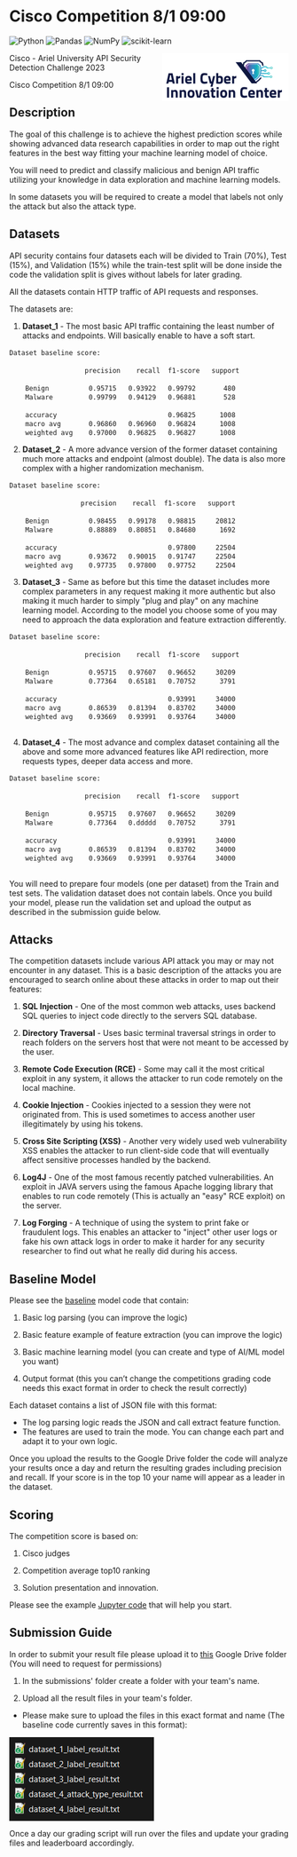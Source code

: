 # Cisco Competition 8/1 09:00 
![Python](https://img.shields.io/badge/python-3670A0?style=for-the-badge&logo=python&logoColor=ffdd54) ![Pandas](https://img.shields.io/badge/pandas-%23150458.svg?style=for-the-badge&logo=pandas&logoColor=white) ![NumPy](https://img.shields.io/badge/numpy-%23013243.svg?style=for-the-badge&logo=numpy&logoColor=white) ![scikit-learn](https://img.shields.io/badge/scikit--learn-%23F7931E.svg?style=for-the-badge&logo=scikit-learn&logoColor=white)

<img src="./Images/cyber_ariel.png" align="right">
Cisco - Ariel University API Security Detection Challenge 2023

Cisco Competition 8/1 09:00

## Description

The goal of this challenge is to achieve the highest prediction scores while showing advanced data research capabilities in order to map out the right features in the best way fitting your machine learning model of choice. 

You will need to predict and classify malicious and benign API traffic utilizing your knowledge in data exploration and machine learning models. 

In some datasets you will be required to create a model that labels not only the attack but also the attack type.

## Datasets
API security contains four datasets each will be divided to Train (70%), Test (15%), and Validation (15%) while the train-test split will be done inside the code the validation split is gives without labels for later grading.

All the datasets contain HTTP traffic of API requests and responses. 

The datasets are:
1.	**Dataset_1** - The most basic API traffic containing the least number of attacks and endpoints. Will basically enable to have a soft start. 

```
Dataset baseline score:

                   precision    recall  f1-score   support

    Benign          0.95715   0.93922   0.99792       480
    Malware         0.99799   0.94129   0.96881       528
    
    accuracy                            0.96825      1008
    macro avg       0.96860   0.96960   0.96824      1008
    weighted avg    0.97000   0.96825   0.96827      1008

```
2.	**Dataset_2** - A more advance version of the former dataset containing much more attacks and endpoint (almost double). The data is also more complex with a higher randomization mechanism.
```
Dataset baseline score:

                  precision    recall  f1-score   support

    Benign          0.98455   0.99178   0.98815     20812
    Malware         0.88889   0.80851   0.84680      1692

    accuracy                            0.97800     22504
    macro avg       0.93672   0.90015   0.91747     22504
    weighted avg    0.97735   0.97800   0.97752     22504
```
3.	**Dataset_3** - Same as before but this time the dataset includes more complex parameters in any request making it more authentic but also making it much harder to simply "plug and play" on any machine learning model. According to the model you choose some of you may need to approach the data exploration and feature extraction differently.
```
Dataset baseline score:

                   precision    recall  f1-score   support

    Benign          0.95715   0.97607   0.96652     30209
    Malware         0.77364   0.65181   0.70752      3791

    accuracy                            0.93991     34000
    macro avg       0.86539   0.81394   0.83702     34000
    weighted avg    0.93669   0.93991   0.93764     34000
    
```
4.	**Dataset_4** - The most advance and complex dataset containing all the above and some more advanced features like API redirection, more requests types, deeper data access and more.
```
Dataset baseline score:

                   precision    recall  f1-score   support

    Benign          0.95715   0.97607   0.96652     30209
    Malware         0.77364   0.ddddd   0.70752      3791

    accuracy                            0.93991     34000
    macro avg       0.86539   0.81394   0.83702     34000
    weighted avg    0.93669   0.93991   0.93764     34000
    
```

You will need to prepare four models (one per dataset) from the Train and test sets.
The validation dataset does not contain labels. Once you build your model, please run the validation set and upload the output as described in the submission guide below.

## Attacks

The competition datasets include various API attack you may or may not encounter in any dataset. This is a basic description of the attacks you are encouraged to search online about these attacks in order to map out their features:

1. **SQL Injection** - One of the most common web attacks, uses backend SQL queries to inject code directly to the servers SQL database.

2. **Directory Traversal** - Uses basic terminal traversal strings in order to reach folders on the servers host that were not meant to be accessed by the user.

3. **Remote Code Execution (RCE)** - Some may call it the most critical exploit in any system, it allows the attacker to run code remotely on the local machine.

4. **Cookie Injection** - Cookies injected to a session they were not originated from. This is used sometimes to access another user illegitimately by using his tokens. 

5. **Cross Site Scripting (XSS)** - Another very widely used web vulnerability XSS enables the attacker to run client-side code that will eventually affect sensitive processes handled by the backend.

6. **Log4J** - One of the most famous recently patched vulnerabilities. An exploit in JAVA servers using the famous Apache logging library that enables to run code remotely (This is actually an "easy" RCE exploit) on the server.

7. **Log Forging** - A technique of using the system to print fake or fraudulent logs. This enables an attacker to "inject" other user logs or fake his own attack logs in order to make it harder for any security researcher to find out what he really did during his access.

## Baseline Model

Please see the [baseline](./baseling_model.ipynb) model code that contain:

1.	Basic log parsing (you can improve the logic)

2.	Basic feature example of feature extraction (you can improve the logic)

3.	Basic machine learning model (you can create and type of AI/ML model you want)

4.	Output format (this you can’t change the competitions grading code needs this exact format in order to check the result correctly)

Each dataset contains a list of JSON file with this format:
* The log parsing logic reads the JSON and call extract feature function. 
* The features are used to train the mode. You can change each part and adapt it to your own logic.

Once you upload the results to the Google Drive folder the code will analyze your results once a day and return the resulting grades including precision and recall. If your score is in the top 10 your name will appear as a leader in the dataset.

## Scoring
The competition score is based on:

1.	Cisco judges

2.	Competition average top10 ranking

3.	Solution presentation and innovation.

Please see the example [Jupyter code](./baseling_model.ipynb) that will help you start.

## Submission Guide

In order to submit your result file please upload it to [this](https://drive.google.com/drive/folders/1-0YWpS6laW1Y8gKasBt-zbnmrvY2roUt?usp=share_link) Google Drive folder (You will need to request for permissions)

1. In the submissions' folder create a folder with your team's name.

2. Upload all the result files in your team's folder.
* Please make sure to upload the files in this exact format and name (The baseline code currently saves in this format):

<img src="./Images/result_folder.png" align="middle">

Once a day our grading script will run over the files and update your grading files and leaderboard accordingly.